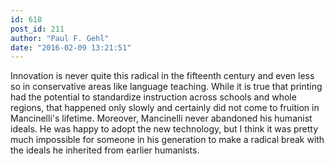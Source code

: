 ```yaml
---
id: 618
post_id: 211
author: "Paul F. Gehl"
date: "2016-02-09 13:21:51"
---
```

Innovation is never quite this radical in the fifteenth century and even less so in conservative areas like language teaching. While it is true that printing had the potential to standardize instruction across schools and whole regions, that happened only slowly and certainly did not come to fruition in Mancinelli's lifetime. Moreover, Mancinelli never abandoned his humanist ideals. He was happy to adopt the new technology, but I think it was pretty much impossible for someone in his generation to make a radical break with the ideals he inherited from earlier humanists.
